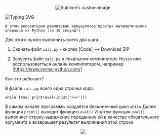 <p align="center">
  <img src="https://github.com/philt27/Python-Calculator/assets/124879514/7a42e094-1a7c-4c47-95b8-a391209b82af" alt="Sublime's custom image"/>
</p>


![Typing SVG](https://readme-typing-svg.herokuapp.com?color=%2336BCF7&lines=Калькулятор+за+10+секунд)


```
В этом репозитории реализован калькулятор простых математических операций на Python [за 10 секунд!]
```

Для этого нужно выполнить всего два шага:

1) Скачать файл  ``` calc.py ``` -  кнопка [Code] --> Download ZIP

2) Запусить файл  ``` calc.py ``` в локальном компиляторе ``` Phyton ``` или воспользоватться онлайн компилятором, например [https://www.online-python.com/]

Как это работает?

В файле ``` calc.py ``` всего одна строчка кода:
```
while True: print(eval(input('>>>')))
```
В самом начале программы создаётся бесконечный цикл ``` while ```
Далее функция ``` print() ``` выводит функцию ``` eval() ```
И затем функция ``` eval() ``` выполняет строку-выражение переданное ей в качестве обязательного аргумента и возвращает результат выполнения этой строки

<p align="center">
  <img src="https://github.com/philt27/Python-Calculator/assets/124879514/12bdf3a4-eb30-479f-b806-e2f1d6706c72"/>
</p>
